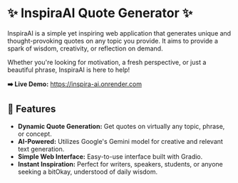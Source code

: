 # ✨ InspiraAI Quote Generator ✨

InspiraAI is a simple yet inspiring web application that generates unique and thought-provoking quotes on any topic you provide. It aims to provide a spark of wisdom, creativity, or reflection on demand.

Whether you're looking for motivation, a fresh perspective, or just a beautiful phrase, InspiraAI is here to help!

**➡️ Live Demo:** https://inspira-ai.onrender.com

## 🌟 Features

*   **Dynamic Quote Generation:** Get quotes on virtually any topic, phrase, or concept.
*   **AI-Powered:** Utilizes Google's Gemini model for creative and relevant text generation.
*   **Simple Web Interface:** Easy-to-use interface built with Gradio.
*   **Instant Inspiration:** Perfect for writers, speakers, students, or anyone seeking a bitOkay, understood of daily wisdom.




